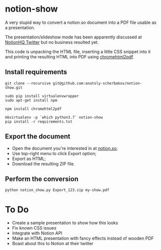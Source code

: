# notion-show

A very stupid way to convert a notion.so document into a PDF file usable as a presentation.

The presentation/slideshow mode has been apparently discussed at [NotionHQ Twitter](https://twitter.com/notionhq/status/1014214831501598720) but no business resulted yet.

This code is unpacking the HTML file, inserting a little CSS snippet into it and printing the resulting HTML into PDF using [chromehtml2pdf](https://github.com/dataverity/chromehtml2pdf).

## Install requirements

```shell script
git clone --recursive git@github.com:anatoly-scherbakov/notion-show.git

sudo pip install virtualenvwrapper
sudo apt-get install npm

npm install chromehtml2pdf

mkvirtualenv -p `which python3.7` notion-show
pip install -r requirements.txt
```

## Export the document

* Open the document you're interested in at [notion.so](https://notion.so);
* Use top-right menu to click Export option;
* Export as HTML;
* Download the resulting ZIP file.

## Perform the conversion

```shell script
python notion_show.py Export_123.zip my-show.pdf
```

# To Do

* Create a sample presentation to show how this looks
* Fix known CSS issues
* Integrate with Notion API
* Make an HTML presentation with fancy effects instead of wooden PDF
* Boast about this to Notion at their twitter
